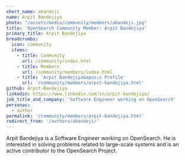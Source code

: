 ```yaml
---
short_name: abandeji
name: Arpit Bandejiya
photo: "/assets/media/community/members/abandeji.jpg"
title: 'OpenSearch Community Member: Arpit Bandejiya'
primary_title: Arpit Bandejiya
breadcrumbs:
  icon: community
  items:
    - title: Community
      url: /community/index.html
    - title: Members
      url: /community/members/index.html
    - title: 'Arpit Bandejiya&apos;s Profile'
      url: '/community/members/arpit-bandejiya.html'
github: Arpit-Bandejiya
linkedin: https://www.linkedin.com/in/arpit-bandejiya/
job_title_and_company: 'Software Engineer working on OpenSearch'
personas:
  - author
permalink: '/community/members/arpit-bandejiya.html'
redirect_from: '/authors/abandeji/'
---
```


Arpit Bandejiya is a Software Engineer working on OpenSearch. He is interested in solving problems related to large-scale systems and is an active contributor to the OpenSearch Project.